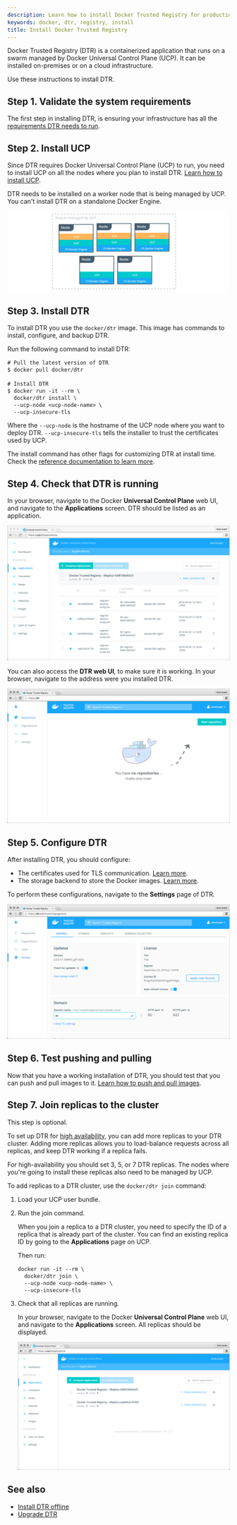 ```yaml
---
description: Learn how to install Docker Trusted Registry for production.
keywords: docker, dtr, registry, install
title: Install Docker Trusted Registry
---
```


Docker Trusted Registry (DTR) is a containerized application that runs on a
swarm managed by Docker Universal Control Plane (UCP). It can be installed
on-premises or on a cloud infrastructure.

Use these instructions to install DTR.

## Step 1. Validate the system requirements

The first step in installing DTR, is ensuring your
infrastructure has all the [requirements DTR needs to run](system-requirements.md).

## Step 2. Install UCP

Since DTR requires Docker Universal Control Plane (UCP)
to run, you need to install UCP on all the nodes where you plan to install DTR.
[Learn how to install UCP](/datacenter/ucp/2.0/guides/installation/index.md).

DTR needs to be installed on a worker node that is being managed by UCP.
You can't install DTR on a standalone Docker Engine.

![](../images/install-dtr-0.png)


## Step 3. Install DTR

To install DTR you use the `docker/dtr` image. This image has commands to
install, configure, and backup DTR.

Run the following command to install DTR:

```none
# Pull the latest version of DTR
$ docker pull docker/dtr

# Install DTR
$ docker run -it --rm \
  docker/dtr install \
  --ucp-node <ucp-node-name> \
  --ucp-insecure-tls
```

Where the `--ucp-node` is the hostname of the UCP node where you want to deploy
DTR. `--ucp-insecure-tls` tells the installer to trust the certificates used
by UCP.

The install command has other flags for customizing DTR at install time.
Check the [reference documentation to learn more](../../reference/cli/install.md).


## Step 4. Check that DTR is running

In your browser, navigate to the Docker **Universal Control Plane**
web UI, and navigate to the **Applications** screen. DTR should be listed
as an application.

![](../images/install-dtr-1.png)

You can also access the **DTR web UI**, to make sure it is working. In your
browser, navigate to the address were you installed DTR.

![](../images/install-dtr-2.png)


## Step 5. Configure DTR

After installing DTR, you should configure:

  * The certificates used for TLS communication. [Learn more](../configure/index.md).
  * The storage backend to store the Docker images. [Learn more](../configure/configure-storage.md).

  To perform these configurations, navigate to the **Settings** page of DTR.

  ![](../images/install-dtr-3.png)


## Step 6. Test pushing and pulling

Now that you have a working installation of DTR, you should test that you can
push and pull images to it.
[Learn how to push and pull images](../repos-and-images/index.md).

## Step 7. Join replicas to the cluster

This step is optional.

To set up DTR for [high availability](../high-availability/index.md),
you can add more replicas to your DTR cluster. Adding more replicas allows you
to load-balance requests across all replicas, and keep DTR working if a
replica fails.

For high-availability you should set 3, 5, or 7 DTR replicas. The nodes where
you're going to install these replicas also need to be managed by UCP.

To add replicas to a DTR cluster, use the `docker/dtr join` command:

1. Load your UCP user bundle.

2.  Run the join command.

    When you join a replica to a DTR cluster, you need to specify the
    ID of a replica that is already part of the cluster. You can find an
    existing replica ID by going to the **Applications** page on UCP.

    Then run:

    ```none
    docker run -it --rm \
      docker/dtr join \
      --ucp-node <ucp-node-name> \
      --ucp-insecure-tls
    ```

3. Check that all replicas are running.

    In your browser, navigate to the Docker **Universal Control Plane**
    web UI, and navigate to the **Applications** screen. All replicas should
    be displayed.

    ![](../images/install-dtr-4.png)

## See also

* [Install DTR offline](install-offline.md)
* [Upgrade DTR](upgrade.md)
